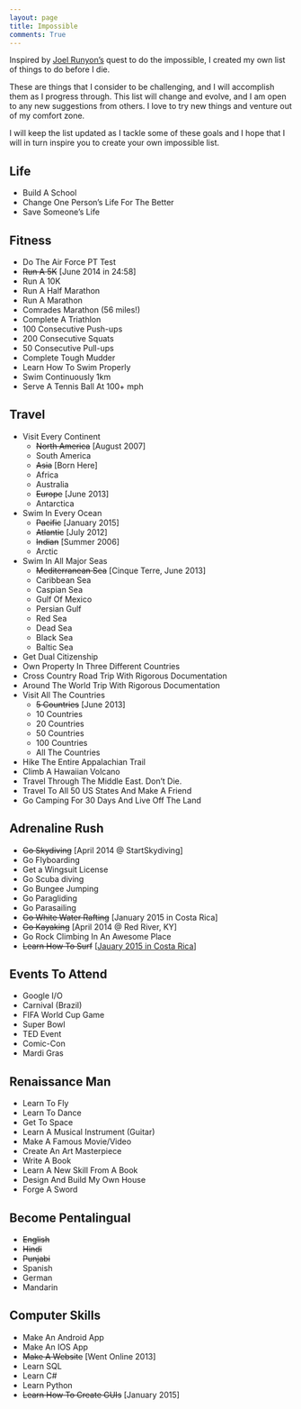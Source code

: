 ```yaml
---
layout: page
title: Impossible
comments: True
---
```


Inspired by <a href="http://www.impossiblehq.com">Joel Runyon’s</a> quest to do the impossible, I created my own list of things to do before I die.

These are things that I consider to be challenging, and I will accomplish them as I progress through. This list will change and evolve, and I am open to any new suggestions from others. I love to try new things and venture out of my comfort zone.

I will keep the list updated as I tackle some of these goals and I hope that I will in turn inspire you to create your own impossible list.

## Life

* Build A School
* Change One Person’s Life For The Better
* Save Someone’s Life

## Fitness

* Do The Air Force PT Test
* <del>Run A 5K</del><span class="done"> [June 2014 in 24:58]
* Run A 10K
* Run A Half Marathon
* Run A Marathon
* Comrades Marathon (56 miles!)
* Complete A Triathlon
* 100 Consecutive Push-ups
* 200 Consecutive Squats
* 50 Consecutive Pull-ups
* Complete Tough Mudder
* Learn How To Swim Properly
* Swim Continuously 1km
* Serve A Tennis Ball At 100+ mph

## Travel

* Visit Every Continent
  * <del>North America</del><span class="done"> [August 2007]
  * South America
  * <del>Asia</del><span class="done"> [Born Here]
  * Africa
  * Australia
  * <del>Europe</del><span class="done"> [June 2013]
  * Antarctica
* Swim In Every Ocean
  * <del>Pacific</del><span class="done"> [January 2015]
  * <del>Atlantic</del><span class="done"> [July 2012]
  * <del>Indian</del><span class="done"> [Summer 2006]
  * Arctic
* Swim In All Major Seas
  * <del>Mediterranean Sea</del><span class="done"> [Cinque Terre, June 2013]
  * Caribbean Sea
  * Caspian Sea
  * Gulf Of Mexico
  * Persian Gulf
  * Red Sea
  * Dead Sea
  * Black Sea
  * Baltic Sea
* Get Dual Citizenship
* Own Property In Three Different Countries
* Cross Country Road Trip With Rigorous Documentation
* Around The World Trip With Rigorous Documentation
* Visit All The Countries
  * <del>5 Countries</del><span class="done"> [June 2013]
  * 10 Countries
  * 20 Countries
  * 50 Countries
  * 100 Countries
  * All The Countries
* Hike The Entire Appalachian Trail
* Climb A Hawaiian Volcano
* Travel Through The Middle East. Don’t Die.
* Travel To All 50 US States And Make A Friend
* Go Camping For 30 Days And Live Off The Land

## Adrenaline Rush

* <del>Go Skydiving</del><span class="done"> [April 2014 @ StartSkydiving]</span>
* Go Flyboarding
* Get a Wingsuit License
* Go Scuba diving
* Go Bungee Jumping
* Go Paragliding
* Go Parasailing
* <del>Go White Water Rafting</del><span class="done"> [January 2015 in Costa Rica]
* <del>Go Kayaking</del><span class="done"> [April 2014 @ Red River, KY]
* Go Rock Climbing In An Awesome Place
* <del>Learn How To Surf</del><span class="done"> [<a href="https://instagram.com/p/zS-kKymSEK/?modal=true">Jauary 2015 in Costa Rica</a>]

## Events To Attend

* Google I/O
* Carnival (Brazil)
* FIFA World Cup Game
* Super Bowl
* TED Event
* Comic-Con
* Mardi Gras

## Renaissance Man

* Learn To Fly
* Learn To Dance
* Get To Space
* Learn A Musical Instrument (Guitar)
* Make A Famous Movie/Video
* Create An Art Masterpiece
* Write A Book
* Learn A New Skill From A Book
* Design And Build My Own House
* Forge A Sword

## Become Pentalingual

* <del>English</del>
* <del>Hindi</del>
* <del>Punjabi</del>
* Spanish
* German
* Mandarin

## Computer Skills

* Make An Android App
* Make An IOS App
* <del>Make A Website</del><span class="done"> [Went Online 2013]
* Learn SQL
* Learn C#
* Learn Python
* <del>Learn How To Create GUIs</del><span class="done"> [January 2015]
